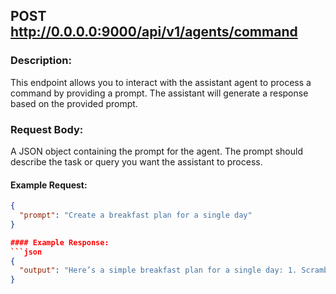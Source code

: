 ## POST http://0.0.0.0:9000/api/v1/agents/command

### Description:
This endpoint allows you to interact with the assistant agent to process a command by providing a prompt. The assistant will generate a response based on the provided prompt.

### Request Body:
A JSON object containing the prompt for the agent. The prompt should describe the task or query you want the assistant to process.

#### Example Request:
```json
{
  "prompt": "Create a breakfast plan for a single day"
}

#### Example Response:
```json
{
  "output": "Here’s a simple breakfast plan for a single day: 1. Scrambled eggs with toast, 2. Fresh fruit salad, 3. Coffee or juice."
}
